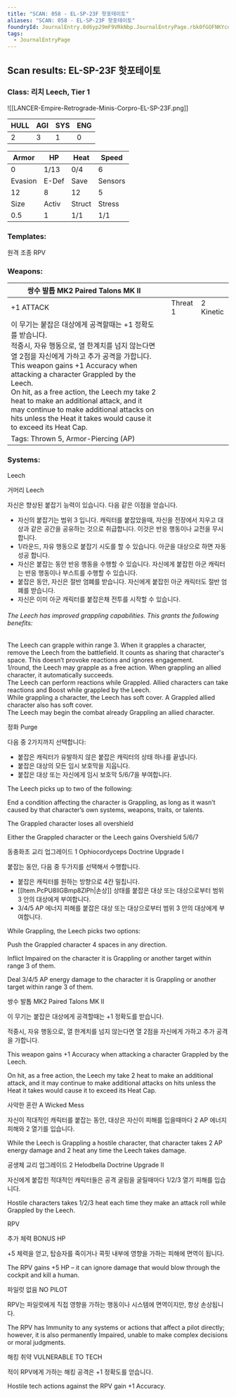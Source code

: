 ```yaml
---
title: "SCAN: 058 - EL-SP-23F 핫포테이토"
aliases: "SCAN: 058 - EL-SP-23F 핫포테이토"
foundryId: JournalEntry.8d6yp29mF9VRkNbp.JournalEntryPage.rbk0fGOFNKYcnPzj
tags:
  - JournalEntryPage
---
```

## Scan results: EL-SP-23F 핫포테이토

### Class: 리치 Leech, Tier 1

![[LANCER-Empire-Retrograde-Minis-Corpro-EL-SP-23F.png]]

| HULL | AGI | SYS | ENG |
| --- | --- | --- | --- |
| 2 | 3 | 1 | 0 |

| Armor | HP | Heat | Speed |
| --- | --- | --- | --- |
| 0 | 1/13 | 0/4 | 6 |
| Evasion | E-Def | Save | Sensors |
| 12 | 8 | 12 | 5 |
| Size | Activ | Struct | Stress |
| 0.5 | 1 | 1/1 | 1/1 |

### Templates:

원격 조종 RPV

### Weapons:

| 쌍수 발톱 MK2 Paired Talons MK II |  |  |  |
| --- | --- | --- | --- |
| +1 ATTACK |  | Threat 1 | 2 Kinetic |  |
| 이 무기는 붙잡은 대상에게 공격할때는 +1 정확도를 받습니다.<br/>적중시, 자유 행동으로, 열 한계치를 넘지 않는다면 열 2점을 자신에게 가하고 추가 공격을 가합니다. <br/>This weapon gains +1 Accuracy when attacking a character Grappled by the Leech.<br/>On hit, as a free action, the Leech my take 2 heat to make an additional attack, and it may continue to make additional attacks on hits unless the Heat it takes would cause it to exceed its Heat Cap. |  |  |  |  |  |
| Tags: Thrown 5, Armor-Piercing (AP) |  |  |  |  |  |

### Systems:

Leech

거머리 Leech

자신은 향상된 붙잡기 능력이 있습니다. 다음 같은 이점을 얻습니다.

*   자신의 붙잡기는 범위 3 입니다. 캐릭터를 붙잡았을때, 자신을 전장에서 지우고 대상과 같은 공간을 공유하는 것으로 취급합니다. 이것은 반응 행동이나 교전을 무시합니다.
*   1/라운드, 자유 행동으로 붙잡기 시도를 할 수 있습니다. 아군을 대상으로 하면 자동 성공 합니다.
*   자신은 붙잡는 동안 반응 행동을 수행할 수 있습니다. 자신에게 붙잡힌 아군 캐릭터는 반응 행동이나 부스트를 수행할 수 있습니다.
*   붙잡은 동안, 자신은 절반 엄폐를 받습니다. 자신에게 붙잡힌 아군 캐릭터도 절반 엄폐를 받습니다.
*   자신은 이미 아군 캐릭터를 붙잡은채 전투를 시작할 수 있습니다.

###### The Leech has improved grappling capabilities. This grants the following benefits:  
The Leech can grapple within range 3. When it grapples a character, remove the Leech from the battlefield. It counts as sharing that character's space. This doesn’t provoke reactions and ignores engagement.  
1/round, the Leech may grapple as a free action. When grappling an allied character, it automatically succeeds.  
The Leech can perform reactions while Grappled. Allied characters can take reactions and Boost while grappled by the Leech.  
While grappling a character, the Leech has soft cover. A Grappled allied character also has soft cover.  
The Leech may begin the combat already Grappling an allied character.

정화 Purge

다음 중 2가지까지 선택합니다:

*   붙잡은 캐릭터가 유발하지 않은 붙잡은 캐릭터의 상태 하나를 끝냅니다.
*   붙잡은 대상의 모든 임시 보호막을 지웁니다.
*   붙잡은 대상 또는 자신에게 임시 보호막 5/6/7을 부여합니다.

The Leech picks up to two of the following:

End a condition affecting the character is Grappling, as long as it wasn’t caused by that character’s own systems, weapons, traits, or talents.

The Grappled character loses all overshield

Either the Grappled character or the Leech gains Overshield 5/6/7

동충화초 교리 업그레이드 1 Ophiocordyceps Doctrine Upgrade I

붙잡는 동안, 다음 중 두가지를 선택해서 수행합니다.

*   붙잡은 캐릭터를 원하는 방향으로 4칸 밀칩니다.
*   [[Item.PcPU8llGBmp8ZlPh|손상]] 상태를 붙잡은 대상 또는 대상으로부터 범위 3 안의 대상에게 부여합니다.
*   3/4/5 AP 에너지 피해를 붙잡은 대상 또는 대상으로부터 범위 3 안의 대상에게 부여합니다.

While Grappling, the Leech picks two options: 

Push the Grappled character 4 spaces in any direction.

Inflict Impaired on the character it is Grappling or another target within range 3 of them.

Deal 3/4/5 AP energy damage to the character it is Grappling or another target within range 3 of them.

쌍수 발톱 MK2 Paired Talons MK II

이 무기는 붙잡은 대상에게 공격할때는 +1 정확도를 받습니다.

적중시, 자유 행동으로, 열 한계치를 넘지 않는다면 열 2점을 자신에게 가하고 추가 공격을 가합니다. 

This weapon gains +1 Accuracy when attacking a character Grappled by the Leech.

On hit, as a free action, the Leech my take 2 heat to make an additional attack, and it may continue to make additional attacks on hits unless the Heat it takes would cause it to exceed its Heat Cap.

사악한 혼란 A Wicked Mess

자신이 적대적인 캐릭터를 붙잡는 동안, 대상은 자신이 피해를 입을때마다 2 AP 에너지 피해와 2 열기를 입습니다.

While the Leech is Grappling a hostile character, that character takes 2 AP energy damage and 2 heat any time the Leech takes damage.

공생체 교리 업그레이드 2 Helodbella Doctrine Upgrade II

자신에게 붙잡힌 적대적인 캐릭터들은 공격 굴림을 굴릴때마다 1/2/3 열기 피해를 입습니다.

Hostile characters takes 1/2/3 heat each time they make an attack roll while Grappled by the Leech.

RPV

추가 체력 BONUS HP

+5 체력을 얻고, 탑승자를 죽이거나 콕핏 내부에 영향을 가하는 피해에 면역이 됩니다.

The RPV gains +5 HP – it can ignore damage that would blow through the cockpit and kill a human.

파일럿 없음 NO PILOT

RPV는 파일럿에게 직접 영향을 가하는 행동이나 시스템에 면역이지만, 항상 손상됩니다.

The RPV has Immunity to any systems or actions that affect a pilot directly; however, it is also permanently Impaired, unable to make complex decisions or moral judgments.

해킹 취약 VULNERABLE TO TECH

적이 RPV에게 가하는 해킹 공격은 +1 정확도를 얻습니다.

Hostile tech actions against the RPV gain +1 Accuracy.